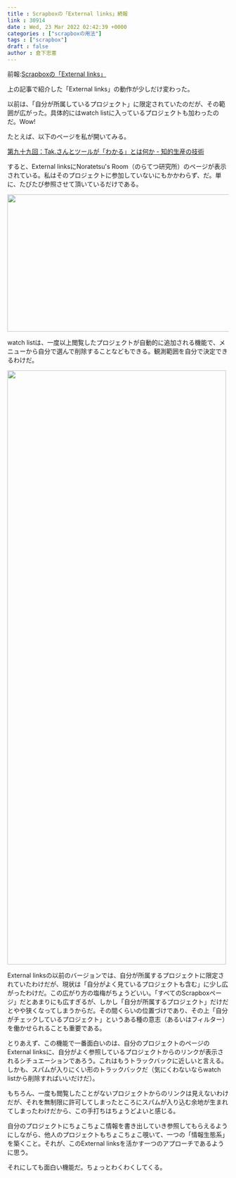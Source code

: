 ```yaml
---
title : Scrapboxの「External links」続報
link : 30914
date : Wed, 23 Mar 2022 02:42:39 +0000
categories : ["scrapboxの用法"]
tags : ["scrapbox"]
draft : false
author : 倉下忠憲
---
```


前報:<a href="https://rashita.net/blog/?p=30904">Scrapboxの「External links」</a>

上の記事で紹介した「External links」の動作が少しだけ変わった。

以前は、「自分が所属しているプロジェクト」に限定されていたのだが、その範囲が広がった。具体的にはwatch listに入っているプロジェクトも加わったのだ。Wow!

たとえば、以下のページを私が開いてみる。

<a href="https://scrapbox.io/thinkandcreateteck/%E7%AC%AC%E4%B9%9D%E5%8D%81%E4%B9%9D%E5%9B%9E%EF%BC%9ATak.%E3%81%95%E3%82%93%E3%81%A8%E3%83%84%E3%83%BC%E3%83%AB%E3%81%8C%E3%80%8C%E3%82%8F%E3%81%8B%E3%82%8B%E3%80%8D%E3%81%A8%E3%81%AF%E4%BD%95%E3%81%8B">第九十九回：Tak.さんとツールが「わかる」とは何か - 知的生産の技術</a>

すると、External linksにNoratetsu's Room（のらてつ研究所）のページが表示されている。私はそのプロジェクトに参加していないにもかかわらず、だ。単に、たびたび参照させて頂いているだけである。

<a href="https://rashita.net/blog/?attachment_id=30915" rel="attachment wp-att-30915"><img src="https://rashita.net/blog/wp-content/uploads/2022/03/86de281524c06178ee9c6764f907e25a-700x341.png" alt="" width="640" height="312" class="alignnone size-large wp-image-30915" /></a>

watch listは、一度以上閲覧したプロジェクトが自動的に追加される機能で、メニューから自分で選んで削除することなどもできる。観測範囲を自分で決定できるわけだ。

<a href="https://rashita.net/blog/?attachment_id=30916" rel="attachment wp-att-30916"><img src="https://rashita.net/blog/wp-content/uploads/2022/03/ffcceacdfbf2f28d12b7ff323641e561.png" alt="" width="498" height="1350" class="alignnone size-full wp-image-30916" /></a>

External linksの以前のバージョンでは、自分が所属するプロジェクトに限定されていたわけだが、現状は「自分がよく見ているプロジェクトも含む」に少し広がったわけだ。この広がり方の塩梅がちょうどいい。「すべてのScrapboxページ」だとあまりにも広すぎるが、しかし「自分が所属するプロジェクト」だけだとやや狭くなってしまうからだ。その間くらいの位置づけであり、その上「自分がチェックしているプロジェクト」というある種の意志（あるいはフィルター）を働かせられることも重要である。

とりあえず、この機能で一番面白いのは、自分のプロジェクトのページのExternal linksに、自分がよく参照しているプロジェクトからのリンクが表示されるシチュエーションであろう。これはもうトラックバックに近しいと言える。しかも、スパムが入りにくい形のトラックバックだ（気にくわないならwatch listから削除すればいいだけだ）。

もちろん、一度も閲覧したことがないプロジェクトからのリンクは見えないわけだが、それを無制限に許可してしまったところにスパムが入り込む余地が生まれてしまったわけだから、この手打ちはちょうどよいと感じる。

自分のプロジェクトにちょこちょこ情報を書き出していき参照してもらえるようにしながら、他人のプロジェクトもちょこちょこ覗いて、一つの「情報生態系」を築くこと。それが、このExternal linksを活かす一つのアプローチであるように思う。

それにしても面白い機能だ。ちょっとわくわくしてくる。

<p style="text-align: center;"><a href="http://www.amazon.co.jp/exec/obidos/ASIN/B07GJFBWWZ/rashita1000-22/ref=nosim/" target="_blank" rel="noopener noreferrer" name="amazletlink"><img class="aligncenter" style="border: none;" src="https://m.media-amazon.com/images/I/51yMZ+QU40L._SY346_.jpg" alt="" /></a></p>